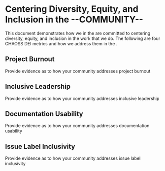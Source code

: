 # Centering Diversity, Equity, and Inclusion in the --COMMUNITY--

This document demonstrates how we in the <COMMUNITY> are committed to centering diversity, equity, and inclusion in the work that we do. The following are four CHAOSS DEI metrics and how we address them in the <COMMUNITY>. 

## Project Burnout 
Provide evidence as to how your community addresses project burnout 
 
 

## Inclusive Leadership 
Provide evidence as to how your community addresses inclusive leadership
 
 

## Documentation Usability 
Provide evidence as to how your community addresses documentation usability
 
 

## Issue Label Inclusivity 
Provide evidence as to how your community addresses issue label inclusivity


 
